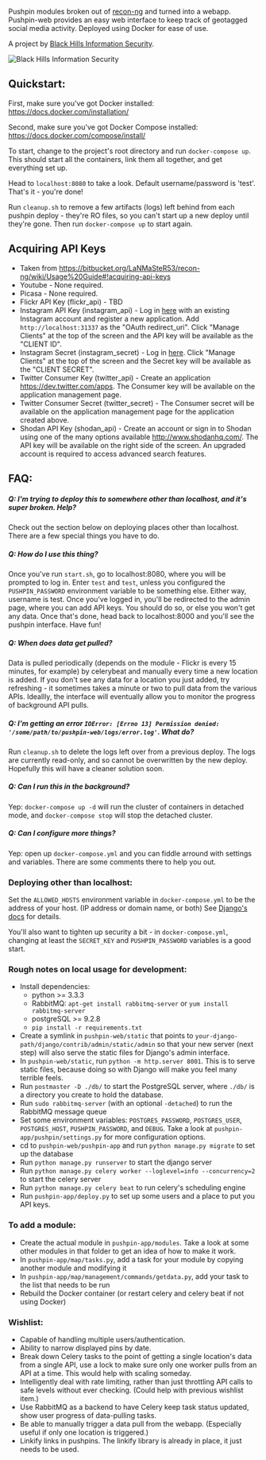 Pushpin modules broken out of [recon-ng](https://bitbucket.org/LaNMaSteR53/recon-ng/) and turned into a webapp. Pushpin-web provides an easy web interface to keep track of geotagged social media activity. Deployed using Docker for ease of use.

A project by [Black Hills Information Security](http://blackhillsinfosec.com).

![Black Hills Information Security](http://static.wixstatic.com/media/75fce7_138b6d3a00cd4441a800ab0163ab5803.jpg_srb_p_287_287_75_22_0.50_1.20_0.00_jpg_srb "Black Hills Information Security")

## Quickstart:
First, make sure you've got Docker installed: https://docs.docker.com/installation/

Second, make sure you've got Docker Compose installed: https://docs.docker.com/compose/install/

To start, change to the project's root directory and run `docker-compose up`. This should start all the containers, link them all together, and get everything set up.

Head to `localhost:8080` to take a look. Default username/password is 'test'. That's it - you're done!

Run `cleanup.sh` to remove a few artifacts (logs) left behind from each pushpin deploy - they're RO files, so you can't start up a new deploy until they're gone. Then run `docker-compose up` to start again.

## Acquiring API Keys
* Taken from https://bitbucket.org/LaNMaSteR53/recon-ng/wiki/Usage%20Guide#!acquiring-api-keys
* Youtube - None required.
* Picasa - None required.
* Flickr API Key (flickr_api) - TBD
* Instagram API Key (instagram_api) - Log in [here](http://instagram.com/developer/clients/register/) with an existing Instagram account and register a new application. Add `http://localhost:31337` as the "OAuth redirect_uri". Click "Manage Clients" at the top of the screen and the API key will be available as the "CLIENT ID".
* Instagram Secret (instagram_secret) - Log in [here](http://instagram.com/developer/). Click "Manage Clients" at the top of the screen and the Secret key will be available as the "CLIENT SECRET".
* Twitter Consumer Key (twitter_api) - Create an application https://dev.twitter.com/apps. The Consumer key will be available on the application management page.
* Twitter Consumer Secret (twitter_secret) - The Consumer secret will be available on the application management page for the application created above.
* Shodan API Key (shodan_api) - Create an account or sign in to Shodan using one of the many options available http://www.shodanhq.com/. The API key will be available on the right side of the screen. An upgraded account is required to access advanced search features.

## FAQ:

##### Q: I'm trying to deploy this to somewhere other than localhost, and it's super broken. Help?
Check out the section below on deploying places other than localhost. There are a few special things you have to do.

##### Q: How do I use this thing?
Once you've run `start.sh`, go to localhost:8080, where you will be prompted to log in. Enter `test` and `test`, unless you configured the `PUSHPIN_PASSWORD` environment variable to be something else. Either way, username is test. Once you've logged in, you'll be redirected to the admin page, where you can add API keys. You should do so, or else you won't get any data. Once that's done, head back to localhost:8000 and you'll see the pushpin interface. Have fun!

##### Q: When does data get pulled?
Data is pulled periodically (depends on the module - Flickr is every 15 minutes, for example) by celerybeat and manually every time a new location is added. If you don't see any data for a location you just added, try refreshing - it sometimes takes a minute or two to pull data from the various APIs. Ideallly, the interface will eventually allow you to monitor the progress of background API pulls.

##### Q: I'm getting an error `IOError: [Errno 13] Permission denied: '/some/path/to/pushpin-web/logs/error.log'`. What do?
Run `cleanup.sh` to delete the logs left over from a previous deploy. The logs are currently read-only, and so cannot be overwritten by the new deploy. Hopefully this will have a cleaner solution soon.

##### Q: Can I run this in the background?
Yep: `docker-compose up -d` will run the cluster of containers in detached mode, and `docker-compose stop` will stop the detached cluster.

##### Q: Can I configure more things?
Yep: open up `docker-compose.yml` and you can fiddle arround with settings and variables. There are some comments there to help you out.

### Deploying other than localhost:

Set the `ALLOWED_HOSTS` environment variable in `docker-compose.yml` to be the address of your host. (IP address or domain name, or both) See [Django's docs](https://docs.djangoproject.com/en/1.7/ref/settings/#allowed-hosts) for details.

You'll also want to tighten up security a bit - in `docker-compose.yml`, changing at least the `SECRET_KEY` and `PUSHPIN_PASSWORD` variables is a good start.


### Rough notes on local usage for development:

* Install dependencies:
  * python >= 3.3.3
  * RabbitMQ: `apt-get install rabbitmq-server` or `yum install rabbitmq-server`
  * postgreSQL >= 9.2.8
  * `pip install -r requirements.txt`
* Create a symlink in `pushpin-web/static` that points to `your-django-path/django/contrib/admin/static/admin` so that your new server (next step) will also serve the static files for Django's admin interface.
* In `pushpin-web/static`, run `python -m http.server 8001`. This is to serve static files, because doing so with Django will make you feel many terrible feels.
* Run `postmaster -D ./db/` to start the PostgreSQL server, where `./db/` is a directory you create to hold the database.
* Run `sudo rabbitmq-server` (with an optional `-detached`) to run the RabbitMQ message queue
* Set some environment variables: `POSTGRES_PASSWORD`, `POSTGRES_USER`, `POSTGRES_HOST`, `PUSHPIN_PASSWORD`, and `DEBUG`. Take a look at `pushpin-app/pushpin/settings.py` for more configuration options.
* cd to `pushpin-web/pushpin-app` and run `python manage.py migrate` to set up the database
* Run `python manage.py runserver` to start the django server
* Run `python manage.py celery worker --loglevel=info --concurrency=2` to start the celery server
* Run `python manage.py celery beat` to run celery's scheduling engine
* Run `pushpin-app/deploy.py` to set up some users and a place to put you API keys.

### To add a module:
 * Create the actual module in `pushpin-app/modules`. Take a look at some other modules in that folder to get an idea of how to make it work.
 * In `pushpin-app/map/tasks.py`, add a task for your module by copying another module and modifying it
 * In `pushpin-app/map/management/commands/getdata.py`, add your task to the list that needs to be run
 * Rebuild the Docker container (or restart celery and celery beat if not using Docker)

### Wishlist:
* Capable of handling multiple users/authentication.
* Ability to narrow displayed pins by date.
* Break down Celery tasks to the point of getting a single location's data from a single API, use a lock to make sure only one worker pulls from an API at a time. This would help with scaling someday.
* Intelligently deal with rate limiting, rather than just throttling API calls to safe levels without ever checking. (Could help with previous wishlist item.)
* Use RabbitMQ as a backend to have Celery keep task status updated, show user progress of data-pulling tasks.
* Be able to manually trigger a data pull from the webapp. (Especially useful if only one location is triggered.)
* Linkify links in pushpins. The linkify library is already in place, it just needs to be used.
